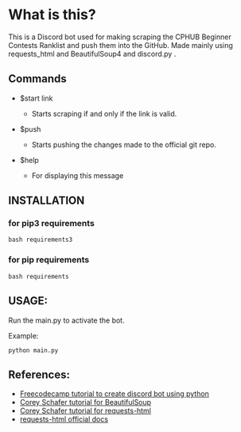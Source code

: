 # What is this?

This is a Discord bot used for making scraping the CPHUB Beginner Contests Ranklist and push them into the GitHub. Made mainly using requests_html and BeautifulSoup4 and discord.py .

## Commands

- $start link
  - Starts scraping if and only if the link is valid.

- $push 
  - Starts pushing the changes made to the official git repo.

- $help 
  - For displaying this message

## INSTALLATION

### for pip3 requirements 

``` 
bash requirements3  
```

### for pip requirements 

``` 
bash requirements 
```

## USAGE:
Run the main.py to activate the bot.

Example:
```
python main.py
```

## References:
- [Freecodecamp tutorial to create discord bot using python](https://www.freecodecamp.org/news/create-a-discord-bot-with-python/) 
- [Corey Schafer tutorial for BeautifulSoup](https://www.youtube.com/watch?v=ng2o98k983k)  
- [Corey Schafer tutorial for requests-html](https://www.youtube.com/watch?v=a6fIbtFB46g) 
- [requests-html official docs](https://docs.python-requests.org/projects/requests-html/en/latest/)
